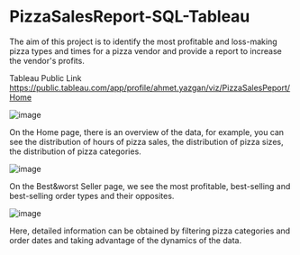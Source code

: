 # PizzaSalesReport-SQL-Tableau

The aim of this project is to identify the most profitable and loss-making pizza types and times for a pizza vendor and provide a report to increase the vendor's profits.

Tableau Public Link
https://public.tableau.com/app/profile/ahmet.yazgan/viz/PizzaSalesPeport/Home

![image](https://github.com/AhmetYazgan/PizzaSalesReport-SQL-Tableau-/assets/130467590/50bc4ca1-1e1e-4a31-8a07-879b838aa5a2)

On the Home page, there is an overview of the data, for example, you can see the distribution of hours of pizza sales, the distribution of pizza sizes, the distribution of pizza categories.

![image](https://github.com/AhmetYazgan/PizzaSalesReport-SQL-Tableau-/assets/130467590/07ab0eaf-51ce-4e59-bd22-69e706cafbbc)

On the Best&worst Seller page, we see the most profitable, best-selling and best-selling order types and their opposites.

![image](https://github.com/AhmetYazgan/PizzaSalesReport-SQL-Tableau-/assets/130467590/2b889c52-e786-46b9-9d79-882f02e5197e)

Here, detailed information can be obtained by filtering pizza categories and order dates and taking advantage of the dynamics of the data.
